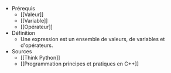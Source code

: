 - Prérequis
	- [[Valeur]]
	- [[Variable]]
	- [[Opérateur]]
- Définition
	-	Une expression est un ensemble de valeurs, de variables et d'opérateurs.
- Sources
	- [[Think Python]]
	- [[Programmation principes et pratiques en C++]]

